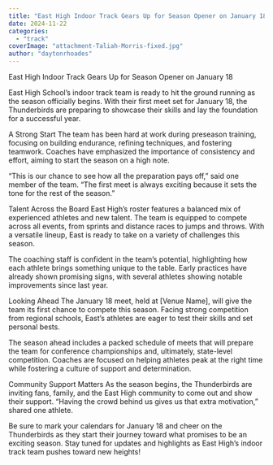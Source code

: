 ```yaml
---
title: "East High Indoor Track Gears Up for Season Opener on January 18"
date: 2024-11-22
categories: 
  - "track"
coverImage: "attachment-Taliah-Morris-fixed.jpg"
author: "daytonrhoades"
---
```


East High Indoor Track Gears Up for Season Opener on January 18

East High School’s indoor track team is ready to hit the ground running as the season officially begins. With their first meet set for January 18, the Thunderbirds are preparing to showcase their skills and lay the foundation for a successful year.

A Strong Start The team has been hard at work during preseason training, focusing on building endurance, refining techniques, and fostering teamwork. Coaches have emphasized the importance of consistency and effort, aiming to start the season on a high note.

“This is our chance to see how all the preparation pays off,” said one member of the team. “The first meet is always exciting because it sets the tone for the rest of the season.”

Talent Across the Board East High’s roster features a balanced mix of experienced athletes and new talent. The team is equipped to compete across all events, from sprints and distance races to jumps and throws. With a versatile lineup, East is ready to take on a variety of challenges this season.

The coaching staff is confident in the team’s potential, highlighting how each athlete brings something unique to the table. Early practices have already shown promising signs, with several athletes showing notable improvements since last year.

Looking Ahead The January 18 meet, held at \[Venue Name\], will give the team its first chance to compete this season. Facing strong competition from regional schools, East’s athletes are eager to test their skills and set personal bests.

The season ahead includes a packed schedule of meets that will prepare the team for conference championships and, ultimately, state-level competition. Coaches are focused on helping athletes peak at the right time while fostering a culture of support and determination.

Community Support Matters As the season begins, the Thunderbirds are inviting fans, family, and the East High community to come out and show their support. “Having the crowd behind us gives us that extra motivation,” shared one athlete.

Be sure to mark your calendars for January 18 and cheer on the Thunderbirds as they start their journey toward what promises to be an exciting season. Stay tuned for updates and highlights as East High’s indoor track team pushes toward new heights!
